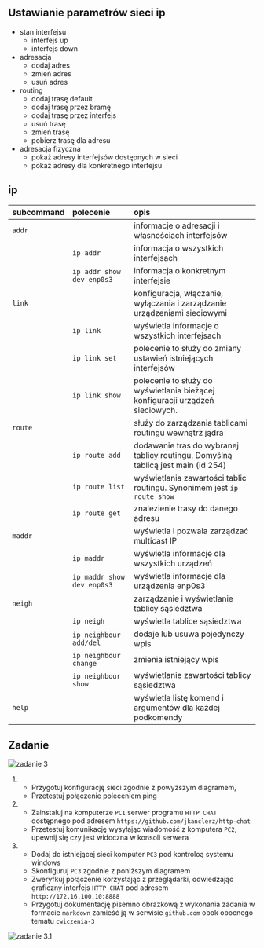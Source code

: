 Ustawianie parametrów sieci ip
------------------------------

* stan interfejsu
    * interfejs up
    * interfejs down
* adresacja
    * dodaj adres
    * zmień adres
    * usuń adres
* routing
    * dodaj trasę default
    * dodaj trasę przez bramę
    * dodaj trasę przez interfejs
    * usuń trasę
    * zmień trasę
    * pobierz trasę dla adresu
* adresacja fizyczna
    * pokaż adresy interfejsów dostępnych w sieci
    * pokaż adresy dla konkretnego interfejsu
     


ip 
-------------------------
| subcommand    |  polecenie   | opis  |
| ------------- |:-------------| :---------------| 
|   ``addr``    |                               | informacje o adresacji i własnościach interfejsów |
|               |   ``ip addr``                 | informacja o wszystkich interfejsach              |
|               |   ``ip addr show dev enp0s3`` | informacja o konkretnym interfejsie               |
|   ``link``    |                               | konfiguracja, włączanie, wyłączania i zarządzanie urządzeniami sieciowymi |
|               |   ``ip link``                 | wyświetla informacje o wszystkich interfejsach |
|               |   ``ip link set``             | polecenie to służy do zmiany ustawień istniejących interfejsów |
|               |   ``ip link show``            | polecenie to służy do wyświetlania bieżącej konfiguracji urządzeń sieciowych. |
|   ``route``   |                               | służy do zarządzania tablicami routingu wewnątrz jądra |
|               |    ``ip route add``           | dodawanie tras do wybranej tablicy routingu. Domyślną tablicą jest main (id 254) |
|               |    ``ip route list``          | wyświetlania zawartości tablic routingu. Synonimem jest ``ip route show`` |
|               |    ``ip route get``           | znalezienie trasy do danego adresu |
|   ``maddr``   |                               | wyświetla i pozwala zarządzać multicast IP |
|               |    ``ip maddr``               | wyświetla informacje dla wszystkich urządzeń |
|               |    ``ip maddr show dev enp0s3`` | wyświetla informacje dla urządzenia enp0s3 |
|   ``neigh``   |                               | zarządzanie i wyświetlanie tablicy sąsiedztwa |
|               |    ``ip neigh``               | wyświetla tablice sąsiedztwa |
|               |    ``ip neighbour add/del``   | dodaje lub usuwa pojedynczy wpis |
|               |    ``ip neighbour change``    | zmienia istniejący wpis |
|               |    ``ip neighbour show``      | wyświetlanie zawartości tablicy sąsiedztwa |
|   ``help``    |                               | wyświetla listę komend i argumentów dla każdej podkomendy |

Zadanie
------------

![zadanie 3](cwiczenia3.svg)

1.
   * Przygotuj konfigurację sieci zgodnie z powyższym diagramem, 
   * Przetestuj połączenie poleceniem ping
2.
   * Zainstaluj na komputerze ``PC1`` serwer programu ``HTTP CHAT`` dostępnego pod adresem ``https://github.com/jkanclerz/http-chat``
   * Przetestuj komunikację wysyłając wiadomość z komputera ``PC2``, upewnij się czy jest widoczna w konsoli serwera
3.
   * Dodaj do istniejącej sieci komputer ``PC3`` pod kontroloą systemu windows
   * Skonfiguruj ``PC3`` zgodnie z poniższym diagramem
   * Zweryfkuj połączenie korzystając z przeglądarki, odwiedzając graficzny interfejs ``HTTP CHAT`` pod adresem ``http://172.16.100.10:8888``
   * Przygotuj dokumentację pisemno obrazkową z wykonania zadania w formacie ``markdown`` zamieść ją w serwisie ``github.com`` obok obocnego tematu ``cwiczenia-3``

![zadanie 3.1](cwiczenia3.1.svg) 
